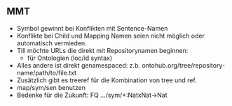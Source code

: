 ## MMT

- Symbol gewinnt bei Konflikten mit Sentence-Namen
- Konflikte bei Child und Mapping Namen seien nicht möglich oder automatisch vermieden.
- Till möchte URLs die direkt mit Repositorynamen beginnen:
  - für Ontologien (loc/id syntax)
- Alles andere ist direkt genamespaced:
  z.b. ontohub.org/tree/repository-name/path/to/file.txt
- Zusätzlich gibt es treeref für die Kombination von tree und ref.
- map/sym/sen benutzen
- Bedenke für die Zukunft: FQ
  .../sym/+:NatxNat->Nat

